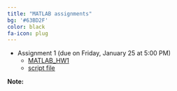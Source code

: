 ```yaml
---
title: "MATLAB assignments"
bg: '#63BD2F'
color: black
fa-icon: plug
---
```


- Assignment 1 (due on Friday, January 25 at 5:00 PM)
    - [MATLAB_HW1]( myfiles/MAT362_MATLAB_HW1.pdf)
    - [script file]( myfiles/matlab_HW1_firstname_lastname.m)
      
**Note:** 
